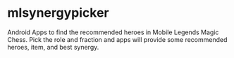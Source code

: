 # mlsynergypicker
Android Apps to find the recommended heroes in Mobile Legends Magic Chess.
Pick the role and fraction and apps will provide some recommended heroes, item, and best synergy.
